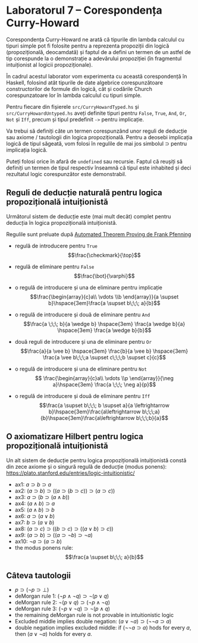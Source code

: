# Laboratorul 7 – Corespondența Curry-Howard

Corespondența Curry-Howard ne arată că tipurile din lambda
calculul cu tipuri simple pot fi folosite pentru a reprezenta propoziții din logică
(propozițională, deocamdată) și faptul de a defini un termen de un astfel de tip corespunde
la o demonstrație a adevărului propoziției (în fragmentul intuiționist al logicii propoziționale).

În cadrul acestul laborator vom experimenta cu această corespondență în Haskell,
folosind atăt tipurile de date algebrice corespunzătoare constructorilor de formule din logică,
cât și codările Church corespunzatoare lor în lambda calculul cu tipuri simple.

Pentru fiecare din fișierele `src/CurryHowardTyped.hs` și `src/CurryHowardUntyped.hs` aveți definite
tipuri pentru `False`, `True`, `And`, `Or`, `Not` și `Iff`, precum și tipul predefinit `->` pentru implicație.

Va trebui să definiți căte un termen corespunzând unor reguli de deducție sau axiome / tautologii din logica propozițională. Pentru a deosebi implicația logică de tipul săgeată, vom folosi în regulile de mai jos simbolul $\supset$ pentru implicația logică.

Puteți folosi orice în afară de `undefined` sau recursie. Faptul că
reușiți să definiți un termen de tipul respectiv înseamnă că tipul este inhabited și deci rezultatul logic corespunzător este demonstrabil.

## Reguli de deducție naturală pentru logica propozițională intuiționistă

Următorul sistem de deducție este (mai mult decât) complet pentru deducția în logica propozițională intuiționistă.

Regulile sunt preluate după [Automated Theorem Proving
de Frank Pfenning](https://www.cs.cmu.edu/~fp/courses/atp/handouts/ch2-natded.pdf)

- regulă de introducere pentru `True`
  $$\frac{\checkmark}{\top}$$

- regulă de eliminare pentru `False`
  $$\frac{\bot}{\varphi}$$

- o regulă de introducere și una de eliminare pentru implicație
  $$\frac{\begin{array}{c}a\\ \vdots \\b \end{array}}{a \supset b}\hspace{3em}\frac{a \supset b\;\;\; a}{b}$$

- o regulă de introducere și două de eliminare pentru `And`
  $$\frac{a \;\;\; b}{a \wedge b} \hspace{3em} \frac{a \wedge b}{a} \hspace{3em} \frac{a \wedge b}{b}$$

- două reguli de introducere și una de eliminare pentru `Or`
  $$\frac{a}{a \vee b} \hspace{3em} \frac{b}{a \vee b} \hspace{3em} \frac{a \vee b\;\;\;a \supset c\;\;\;b \supset c}{c}$$

- o regulă de introducere și una de eliminare pentru `Not`
  $$ \frac{\begin{array}{c}a\\ \vdots \\p \end{array}}{\neg a}\hspace{3em} \frac{a \;\;\; \neg a}{p}$$

- o regulă de introducere și două de eliminare pentru `Iff`
  $$\frac{a \supset b\;\;\; b \supset a}{a \leftrightarrow b}\hspace{3em}\frac{a\leftrightarrow b\;\;\;a}{b}\hspace{3em}\frac{a\leftrightarrow b\;\;\;b}{a}$$

## O axiomatizare Hilbert pentru logica propozițională intuiționistă

Un alt sistem de deducție pentru logica propozițională intuiționistă constă din zece axiome și o singură regulă de deducție (modus ponens): https://plato.stanford.edu/entries/logic-intuitionistic/

- ax1: $a \supset b \supset a$
- ax2: $(a \supset b) \supset ((a \supset (b \supset c)) \supset (a \supset c))$
- ax3: $a \supset (b \supset (a \wedge b))$
- ax4: $(a \wedge b) \supset a$
- ax5: $(a \wedge b) \supset b$
- ax6: $a \supset (a \vee b)$
- ax7: $b \supset (a \vee b)$
- ax8: $(a \supset c) \supset ((b\supset c) \supset ((a \vee b) \supset c))$
- ax9: $(a \supset b) \supset ((a \supset \neg b) \supset \neg a)$
- ax10: $\neg a \supset (a \supset b)$
- the modus ponens rule: $$\frac{a \supset b\;\;\; a}{b}$$

## Câteva tautologii

- $p \supset (\neg p \supset \bot)$
- deMorgan rule 1: $(\neg p \wedge \neg q) \supset \neg (p \vee q)$
- deMorgan rule 2: $\neg (p \vee q) \supset (\neg p \wedge \neg q)$
- deMorgan rule 3: $(\neg p \vee \neg q) \supset \neg (p \wedge q)$
- the remaining deMorgan rule is not provable in intuitionistic logic
- Excluded middle implies double negation: $(a \vee \neg a) \supset (\neg \neg a \supset a)$
- double negation implies excluded middle: if $(\neg \neg a \supset a)$ hods for every $a$, then  $(a \vee \neg a)$ holds for every $a$.
